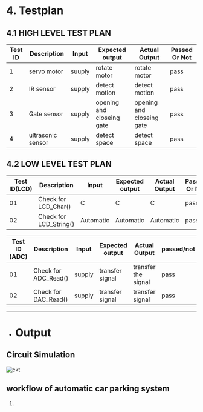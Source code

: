   # 4. Testplan  
   
   ## 4.1 HIGH LEVEL TEST PLAN

| Test ID | Description | Input | Expected output | Actual Output | Passed Or Not |
| --- | --- | --- | --- | --- | --- |
|1|servo motor| suuply|rotate motor|rotate motor|pass|
|2|IR sensor| supply|detect motion|detect motion|pass|
|3| Gate sensor|supply|opening and closeing gate |opening and closeing gate|pass|
|4|ultrasonic sensor|supply|detect space|detect space|pass|


  ##  4.2 LOW LEVEL TEST PLAN

| Test ID(LCD) | Description | Input | Expected output | Actual Output | Passed Or Not |
| --- | --- | --- | --- | --- | --- |
| 01 |Check for LCD_Char()|C|C|C|pass|
| 02 |Check for LCD_String()|Automatic|Automatic|Automatic|pass|


| Test ID (ADC)| Description | Input | Expected output | Actual Output | passed/not |
| --- | --- | --- | --- | --- | --- |
| 01 |Check for ADC_Read()|supply |transfer signal|transfer the signal |pass|
| 02 |Check for DAC_Read()|supply|transfer signal|transfer signal|pass|

----------------------------------

 - # Output
 
## Circuit Simulation

![ckt](https://user-images.githubusercontent.com/98831772/156919135-de71bf45-d3d1-4be2-b37f-ac487f7478b5.PNG)



## workflow of automatic car parking system

1.



